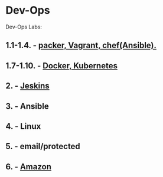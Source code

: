 # Dev-Ops
Dev-Ops Labs:

## 1.1-1.4. - [packer, Vagrant, chef(Ansible).](https://github.com/impalla215/Dev-Ops/tree/master/lab-1.1-1.4)  

## 1.7-1.10. - [Docker, Kubernetes](https://github.com/impalla215/Dev-Ops/tree/master/lab-1.2)    

## 2. - [Jeskins](https://github.com/impalla215/Dev-Ops/tree/master/lab-2)  

## 3. - Ansible  


## 4. - Linux  

## 5. - email/protected  

## 6. - [Amazon](https://github.com/impalla215/Dev-Ops/tree/master/lab-6)    
